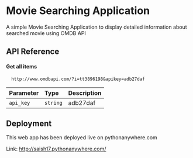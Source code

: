 
# Movie Searching Application

A simple Movie Searching Application to display detailed information about searched movie using OMDB API


## API Reference

#### Get all items

```http
  http://www.omdbapi.com/?i=tt3896198&apikey=adb27daf
```

| Parameter | Type     | Description                |
| :-------- | :------- | :------------------------- |
| `api_key` | `string` | adb27daf |




## Deployment

This web app has been deployed live on pythonanywhere.com


Link:
http://saish17.pythonanywhere.com/